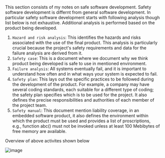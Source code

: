 This section consists of my notes on safe software development. Safety software development is differnt from general software development. 
In particular safety software development starts with following analysis though list below is not exhaustive. Additional analysis is performed
based on the product being developed.

  1. `Hazard and risk analysis`: This identifies the hazards and risks associated with the use of the final product. This analysis is particularly crucial because the project's
                               safety requirements and data for the failure analysis are derived from it.
  2. `Safety case`: This is a document where we document why we think product being developed is safe to use in mentioned environment.
  3. `Failure analysis`: All systems eventually fail, and it is important to understand how often and in what ways your system is expected to fail. 
  4. `Safety plan`: This lays out the specific practices to be followed during the development of the product. For example, a company may have several coding standards,
                    each suitable for a different type of coding; the safety plan specifies which is to be used for the project. It also defines the precise
                    responsibilities and authorities of each member of the project team.
  5. `Safety manual`: This document mention liability coverage, in an embedded software product, it also defines the environment within which the product must be
                      used and provides a list of proscriptions, e.g., function abc() must not be invoked unless at least 100 Mebibytes of free memory are available.
                      
  Overview of above activites shown below
  
  ![image](https://user-images.githubusercontent.com/10434795/180604714-d4e5a117-8eb3-4e0b-b262-41d94ce65ec6.png)

